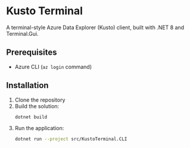 # Kusto Terminal

A terminal-style Azure Data Explorer (Kusto) client, built with .NET 8 and Terminal.Gui.

## Prerequisites

- Azure CLI (`az login` command)

## Installation

1. Clone the repository
2. Build the solution:
   ```bash
   dotnet build
   ```
3. Run the application:
   ```bash
   dotnet run --project src/KustoTerminal.CLI
   ```
